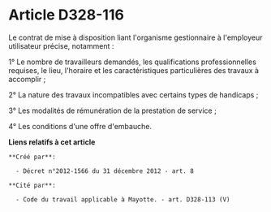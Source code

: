 # Article D328-116

Le contrat de mise à disposition liant l'organisme gestionnaire à l'employeur utilisateur précise, notamment : 

1° Le nombre de travailleurs demandés, les qualifications professionnelles requises, le lieu, l'horaire et les
caractéristiques particulières des travaux à accomplir ; 

2° La nature des travaux incompatibles avec certains types de handicaps ; 

3° Les modalités de rémunération de la prestation de service ; 

4° Les conditions d'une offre d'embauche.

**Liens relatifs à cet article**

	**Créé par**:

	  - Décret n°2012-1566 du 31 décembre 2012 - art. 8

	**Cité par**:

	  - Code du travail applicable à Mayotte. - art. D328-113 (V)
